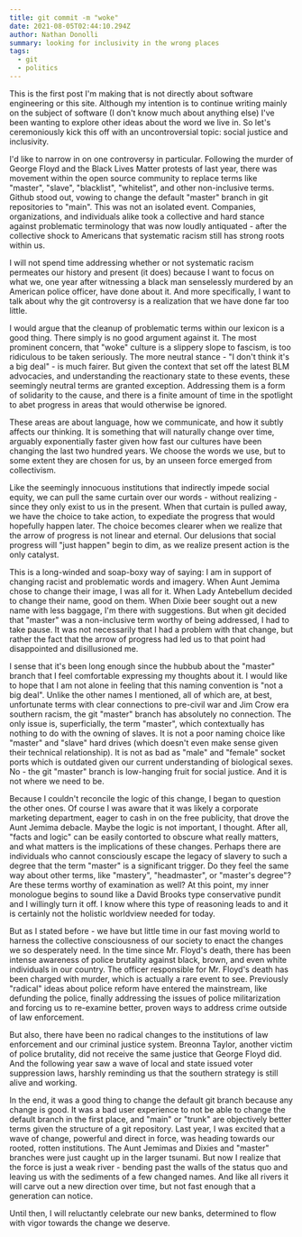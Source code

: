 ```yaml
---
title: git commit -m "woke"
date: 2021-08-05T02:44:10.294Z
author: Nathan Donolli
summary: looking for inclusivity in the wrong places
tags:
  - git
  - politics
---
```

This is the first post I'm making that is not directly about software engineering or this site.  Although my intention is to continue writing mainly on the subject of software (I don't know much about anything else) I've been wanting to explore other ideas about the word we live in.  So let's ceremoniously kick this off with an uncontroversial topic: social justice and inclusivity.

I'd like to narrow in on one controversy in particular.  Following the murder of George Floyd and the Black Lives Matter protests of last year, there was movement within the open source community to replace terms like "master", "slave", "blacklist", "whitelist", and other non-inclusive terms.  Github stood out, vowing to change the default "master" branch in git repositories to "main". This was not an isolated event.  Companies, organizations, and individuals alike took a collective and hard stance against problematic terminology that was now loudly antiquated - after the collective shock to Americans that systematic racism still has strong roots within us.

I will not spend time addressing whether or not systematic racism permeates our history and present (it does) because I want to focus on what we, one year after witnessing a black man senselessly murdered by an American police officer, have done about it.  And more specifically, I want to talk about why the git controversy is a realization that we have done far too little.

I would argue that the cleanup of problematic terms within our lexicon is a good thing.  There simply is no good argument against it.  The most prominent concern, that "woke" culture is a slippery slope to fascism, is too ridiculous to be taken seriously.  The more neutral stance - "I don't think it's a big deal" - is much fairer.  But given the context that set off the latest BLM advocacies, and understanding the reactionary state to these events, these seemingly neutral terms are granted exception.  Addressing them is a form of solidarity to the cause, and there is a finite amount of time in the spotlight to abet progress in areas that would otherwise be ignored.  

These areas are about language, how we communicate, and how it subtly affects our thinking.  It is something that will naturally change over time, arguably exponentially faster given how fast our cultures have been changing the last two hundred years.  We choose the words we use, but to some extent they are chosen for us, by an unseen force emerged from collectivism.  

Like the seemingly innocuous institutions that indirectly impede social equity, we can pull the same curtain over our words - without realizing - since they only exist to us in the present.  When that curtain is pulled away, we have the choice to take action, to expediate the progress that would hopefully happen later.  The choice becomes clearer when we realize that the arrow of progress is not linear and eternal.  Our delusions that social progress will "just happen" begin to dim, as we realize present action is the only catalyst.

This is a long-winded and soap-boxy way of saying: I am in support of changing racist and problematic words and imagery.  When Aunt Jemima chose to change their image, I was all for it.  When Lady Antebellum decided to change their name, good on them.  When Dixie beer sought out a new name with less baggage, I'm there with suggestions.  But when git decided that "master" was a non-inclusive term worthy of being addressed, I had to take pause.  It was not necessarily that I had a problem with that change, but rather the fact that the arrow of progress had led us to that point had disappointed and disillusioned me.

I sense that it's been long enough since the hubbub about the "master" branch that I feel comfortable expressing my thoughts about it.  I would like to hope that I am not alone in feeling that this naming convention is "not a big deal".  Unlike the other names I mentioned, all of which are, at best, unfortunate terms with clear connections to pre-civil war and Jim Crow era southern racism, the git "master" branch has absolutely no connection.  The only issue is, superficially, the term "master", which contextually has nothing to do with the owning of slaves.  It is not a poor naming choice like "master" and "slave" hard drives (which doesn't even make sense given their technical relationship).  It is not as bad as "male" and "female" socket ports which is outdated given our current understanding of biological sexes.  No - the git "master" branch is low-hanging fruit for social justice.  And it is not where we need to be.

Because I couldn't reconcile the logic of this change, I began to question the other ones.  Of course I was aware that it was likely a corporate marketing department, eager to cash in on the free publicity, that drove the Aunt Jemima debacle. Maybe the logic is not important, I thought.  After all, "facts and logic" can be easily contorted to obscure what really matters, and what matters is the implications of these changes.  Perhaps there are individuals who cannot consciously escape the legacy of slavery to such a degree that the term "master" is a significant trigger.  Do they feel the same way about other terms, like "mastery", "headmaster", or "master's degree"?  Are these terms worthy of examination as well?  At this point, my inner monologue begins to sound like a David Brooks type conservative pundit and I willingly turn it off.  I know where this type of reasoning leads to and it is certainly not the holistic worldview needed for today.

But as I stated before - we have but little time in our fast moving world to harness the collective consciousness of our society to enact the changes we so desperately need.  In the time since Mr. Floyd's death, there has been intense awareness of police brutality against black, brown, and even white individuals in our country. The officer responsible for Mr. Floyd's death has been charged with murder, which is actually a rare event to see.  Previously "radical" ideas about police reform have entered the mainstream, like defunding the police, finally addressing the issues of police militarization and forcing us to re-examine better, proven ways to address crime outside of law enforcement.

But also, there have been no radical changes to the institutions of law enforcement and our criminal justice system.  Breonna Taylor, another victim of police brutality, did not receive the same justice that George Floyd did.  And the following year saw a wave of local and state issued voter suppression laws, harshly reminding us that the southern strategy is still alive and working.

In the end, it was a good thing to change the default git branch because any change is good.  It was a bad user experience to not be able to change the default branch in the first place, and "main" or "trunk" are objectively better terms given the structure of a git repository.  Last year, I was excited that a wave of change, powerful and direct in force, was heading towards our rooted, rotten institutions.  The Aunt Jemimas and Dixies and "master" branches were just caught up in the larger tsunami.  But now I realize that the force is just a weak river - bending past the walls of the status quo and leaving us with the sediments of a few changed names.  And like all rivers it will carve out a new direction over time, but not fast enough that a generation can notice.  

Until then, I will reluctantly celebrate our new banks, determined to flow with vigor towards the change we deserve.